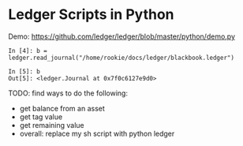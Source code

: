 # Ledger Scripts in Python

Demo: https://github.com/ledger/ledger/blob/master/python/demo.py

```
In [4]: b = ledger.read_journal("/home/rookie/docs/ledger/blackbook.ledger")

In [5]: b
Out[5]: <ledger.Journal at 0x7f0c6127e9d0>
```

TODO: find ways to do the following:
- get balance from an asset
- get tag value
- get remaining value
- overall: replace my sh script with python ledger

